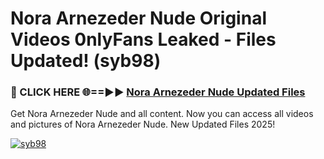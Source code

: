 # Nora Arnezeder Nude Original Videos 0nlyFans Leaked - Files Updated! (syb98)

<h3>🔴 CLICK HERE 🌐==►► <a href="https://tinyurl.com/yrmya6cz" rel="nofollow">Nora Arnezeder Nude Updated Files</a></h3>

Get Nora Arnezeder Nude and all content. Now you can access all videos and pictures of Nora Arnezeder Nude. New Updated Files 2025!

[![syb98](https://i.imgur.com/FMdXYCs.gif)](https://tinyurl.com/yrmya6cz)
